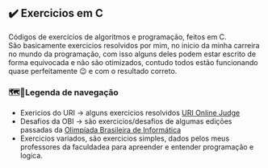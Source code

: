 ## :heavy_check_mark: Exercicios em C
Códigos de exercícios de algoritmos e programação, feitos em C. </br>
São basicamente exercicios resolvidos por mim, no inicio da minha carreira no mundo da programação, com isso alguns deles podem estar escrito de forma equivocada e não são otimizados, contudo todos estão funcionando quase perfeitamente :wink: e com o resultado correto.

### :world_map::file_folder:Legenda de navegação 
- Exericios do URI -> alguns exercicios resolvidos [URI Online Judge](https://www.urionlinejudge.com.br/judge/en/login)
- Desafios da OBI -> são exercicios/desafios de algumas edições passadas da [Olimpíada Brasileira de Informática](https://olimpiada.ic.unicamp.br/)
- Exercicios variados, são exercicios simples, dados pelos meus professores da faculdadea para apreender e entender programação e logica.

